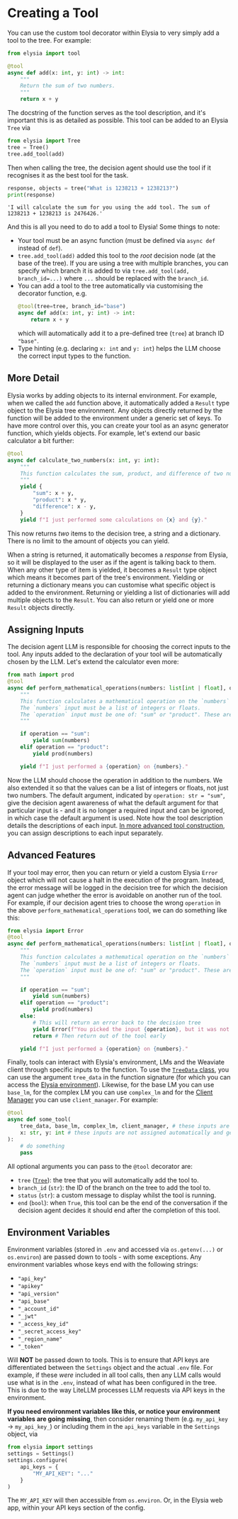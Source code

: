 # Creating a Tool

You can use the custom tool decorator within Elysia to very simply add a tool to the tree. For example:

```python
from elysia import tool

@tool
async def add(x: int, y: int) -> int:
    """
    Return the sum of two numbers.
    """
    return x + y
```

The docstring of the function serves as the tool description, and it's important this is as detailed as possible. This tool can be added to an Elysia `Tree` via

```python 
from elysia import Tree
tree = Tree()
tree.add_tool(add)
```

Then when calling the tree, the decision agent should use the tool if it recognises it as the best tool for the task.

```python
response, objects = tree("What is 1238213 + 1238213?")
print(response)
```
```
'I will calculate the sum for you using the add tool. The sum of 1238213 + 1238213 is 2476426.'
```

And this is all you need to do to add a tool to Elysia! Some things to note:

- Your tool must be an async function (must be defined via `async def` instead of `def`).
- `tree.add_tool(add)` added this tool to the _root_ decision node (at the base of the tree). If you are using a tree with multiple branches, you can specify which branch it is added to via `tree.add_tool(add, branch_id=...)` where `...` should be replaced with the `branch_id`.
- You can add a tool to the tree automatically via customising the decorator function, e.g.
    ```python
    @tool(tree=tree, branch_id="base")
    async def add(x: int, y: int) -> int:
        return x + y    
    ```
    which will automatically add it to a pre-defined tree (`tree`) at branch ID `"base"`.
- Type hinting (e.g. declaring `x: int` and `y: int`) helps the LLM choose the correct input types to the function.


## More Detail

Elysia works by adding objects to its internal environment. For example, when we called the `add` function above, it automatically added a `Result` type object to the Elysia tree environment. Any objects directly returned by the function will be added to the environment under a generic set of keys. To have more control over this, you can create your tool as an async generator function, which yields objects. For example, let's extend our basic calculator a bit further:

```python
@tool
async def calculate_two_numbers(x: int, y: int):
    """
    This function calculates the sum, product, and difference of two numbers.
    """
    yield {
        "sum": x + y,
        "product": x * y,
        "difference": x - y,
    }
    yield f"I just performed some calculations on {x} and {y}."
```

This now returns _two_ items to the decision tree, a string and a dictionary. There is no limit to the amount of objects you can yield. 

When a string is returned, it automatically becomes a _response_ from Elysia, so it will be displayed to the user as if the agent is talking back to them. When any other type of item is yielded, it becomes a `Result` type object which means it becomes part of the tree's environment. Yielding or returning a dictionary means you can customise what specific object is added to the environment. Returning or yielding a list of dictionaries will add multiple objects to the `Result`. You can also return or yield one or more `Result` objects directly.

## Assigning Inputs

The decision agent LLM is responsible for choosing the correct inputs to the tool. Any inputs added to the declaration of your tool will be automatically chosen by the LLM. Let's extend the calculator even more:

```python
from math import prod
@tool
async def perform_mathematical_operations(numbers: list[int | float], operation: str = "sum"):
    """
    This function calculates a mathematical operation on the `numbers` list.
    The `numbers` input must be a list of integers or floats.
    The `operation` input must be one of: "sum" or "product". These are the only options.
    """

    if operation == "sum":
        yield sum(numbers)
    elif operation == "product":
        yield prod(numbers)

    yield f"I just performed a {operation} on {numbers}."    
```

Now the LLM should choose the operation in addition to the numbers. We also extended it so that the values can be a list of integers or floats, not just two numbers. The default argument, indicated by `operation: str = "sum"`, give the decision agent awareness of what the default argument for that particular input is - and it is no longer a required input and can be ignored, in which case the default argument is used. Note how the tool description details the descriptions of each input. [In more advanced tool construction](Advanced/advanced_tool_construction.md), you can assign descriptions to each input separately.


## Advanced Features


If your tool may error, then you can return or yield a custom Elysia `Error` object which will not cause a halt in the execution of the program. Instead, the error message will be logged in the decision tree for which the decision agent can judge whether the error is avoidable on another run of the tool. For example, if our decision agent tries to choose the wrong `operation` in the above `perform_mathematical_operations` tool, we can do something like this:
```python
from elysia import Error
@tool
async def perform_mathematical_operations(numbers: list[int | float], operation: str = "sum"):
    """
    This function calculates a mathematical operation on the `numbers` list.
    The `numbers` input must be a list of integers or floats.
    The `operation` input must be one of: "sum" or "product". These are the only options.
    """

    if operation == "sum":
        yield sum(numbers)
    elif operation == "product":
        yield prod(numbers)
    else:
        # This will return an error back to the decision tree
        yield Error(f"You picked the input {operation}, but it was not in the available operations: 'sum' or 'product'")
        return # Then return out of the tool early

    yield f"I just performed a {operation} on {numbers}."    
```

Finally, tools can interact with Elysia's environment, LMs and the Weaviate client through specific inputs to the function. To use the [`TreeData` class](Reference/Objects.md#elysia.tree.objects.TreeData), you can use the argument `tree_data` in the function signature (for which you can access the [Elysia environment](Advanced/environment.md)). Likewise, for the base LM you can use `base_lm`, for the complex LM you can use `complex_lm` and for the [Client Manager](Reference/Client.md) you can use `client_manager`. For example:

```python
@tool
async def some_tool(
    tree_data, base_lm, complex_lm, client_manager, # these inputs are automatically assigned as Elysia variables
    x: str, y: int # these inputs are not assigned automatically and get assigned by the decision agent
):
    # do something
    pass
```

All optional arguments you can pass to the `@tool` decorator are:

- `tree` ([`Tree`](Reference/Tree.md#elysia.tree.tree.Tree)): the tree that you will automatically add the tool to.
- `branch_id` (`str`): the ID of the branch on the tree to add the tool to.
- `status` (`str`): a custom message to display whilst the tool is running.
- `end` (`bool`): when `True`, this tool can be the end of the conversation if the decision agent decides it should end after the completion of this tool.

## Environment Variables

Environment variables (stored in `.env` and accessed via `os.getenv(...)` or `os.environ`) are passed down to tools - with some exceptions. Any environment variables whose keys end with the following strings:

- `"api_key"`
- `"apikey"`
- `"api_version"`
- `"api_base"`
- `"_account_id"`
- `"_jwt"`
- `"_access_key_id"`
- `"_secret_access_key"`
- `"_region_name"`
- `"_token"`

Will **NOT** be passed down to tools. This is to ensure that API keys are differentiated between the `Settings` object and the actual `.env` file. For example, if these *were* included in all tool calls, then any LLM calls would use what is in the `.env`, instead of what has been configured in the tree. This is due to the way LiteLLM processes LLM requests via API keys in the environment.

**If you need environment variables like this, or notice your environment variables are going missing**, then consider renaming them (e.g. `my_api_key` -> `my_api_key_`) or including them in the `api_keys` variable in the `Settings` object, via

```python
from elysia import settings
settings = Settings()
settings.configure(
    api_keys = {
        "MY_API_KEY": "..."
    }
)
```
The `MY_API_KEY` will then accessible from `os.environ`. Or, in the Elysia web app, within your API keys section of the config.